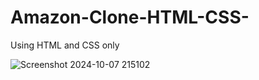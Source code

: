 # Amazon-Clone-HTML-CSS-
Using HTML and CSS only


![Screenshot 2024-10-07 215102](https://github.com/user-attachments/assets/dc16090c-9c2f-4976-a948-e4d440bbc35c)
